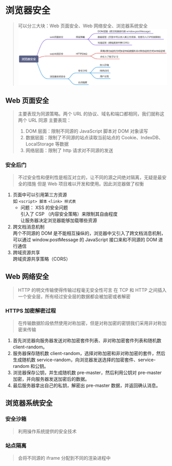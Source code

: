 # 浏览器安全

> 可以分三大块：Web 页面安全、Web 网络安全、浏览器系统安全
> ![alt text](image.png)

## Web 页面安全

> 主要表现为同源策略。两个 URL 的协议、域名和端口都相同，我们就称这两个 URL 同源
> 主要表现：
>
> 1. DOM 层面：限制不同源的 JavaScript 脚本对 DOM 对象读写
> 2. 数据层面：限制了不同源的站点读取当前站点的 Cookie、IndexDB、LocalStorage 等数据
> 3. 网络层面：限制了 http 请求对不同源的发送

### 安全后门

> 不过安全性和便利性是相互对立的，让不同的源之间绝对隔离，无疑是最安全的措施
> 但是 Web 项目难以开发和使用。因此浏览器做了权衡

1. 页面中可以引用第三方资源  
   如 `<script> 脚本` `<link> 样式表`
   - 问题： XSS 的安全问题  
     引入了 CSP （内容安全策略）来限制其自由程度  
     让服务器决定浏览器能够加载哪些资源
2. 跨文档消息机制  
   两个不同源的 DOM 是不能相互操纵的，浏览器中又引入了跨文档消息机制，可以通过 window.postMessage 的 JavaScript 接口来和不同源的 DOM 进行通信
3. 跨域资源共享  
   跨域资源共享策略（CORS）

## Web 网络安全

> HTTP 的明文传输使得传输过程毫无安全性可言
> 在 TCP 和 HTTP 之间插入一个安全层，所有经过安全层的数据都会被加密或者解密

### HTTPS 加密解密过程

> 在传输数据阶段依然使用对称加密，但是对称加密的密钥我们采用非对称加密来传输

1. 首先浏览器向服务器发送对称加密套件列表、非对称加密套件列表和随机数 client-random。
2. 服务器保存随机数 client-random，选择对称加密和非对称加密的套件，然后生成随机数 service-random，向浏览器发送选择的加密套件、service-random 和公钥。
3. 浏览器保存公钥，并生成随机数 pre-master，然后利用公钥对 pre-master 加密，并向服务器发送加密后的数据。
4. 最后服务器拿出自己的私钥，解密出 pre-master 数据，并返回确认消息。

## 浏览器系统安全

### 安全沙箱

> 利用操作系统提供的安全技术

### 站点隔离

> 会将不同源的 iframe 分配到不同的渲染进程中
